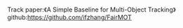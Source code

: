 Track
paper:《A Simple Baseline for Multi-Object Tracking》
github:https://github.com/ifzhang/FairMOT
